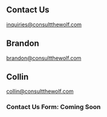 ## Contact Us
inquiries@consultthewolf.com 

## Brandon
brandon@consultthewolf.com

## Collin
collin@consultthewolf.com


### Contact Us Form: Coming Soon
